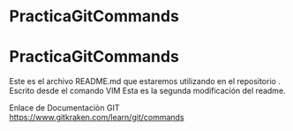 # PracticaGitCommands
# PracticaGitCommands 
Este es el archivo README.md que estaremos utilizando en el repositorio .
Escrito desde el comando VIM
Esta es la segunda modificación del readme.



Enlace de Documentaciòn GIT
https://www.gitkraken.com/learn/git/commands
